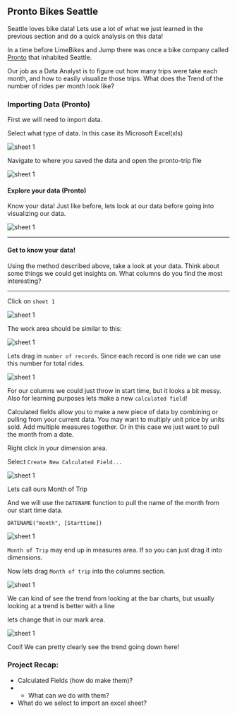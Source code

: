 ## Pronto Bikes Seattle

Seattle loves bike data! Lets use a lot of what we just learned in the previous section and do a quick analysis on this data!

In a time before LimeBikes and Jump there was once a bike company called [Pronto](https://en.wikipedia.org/wiki/Pronto_Cycle_Share) that inhabited Seattle. 

Our job as a Data Analyst is to figure out how many trips were take each month, and how to easily visualize those trips. What does the Trend of the number of rides per month look like?


### Importing Data (Pronto)

First we will need to import data. 

Select what type of data. In this case its Microsoft Excel(xls)

![sheet 1](img/pronto/pronto-connect.png "sheet1")

Navigate to where you saved the data and open the pronto-trip file

![sheet 1](img/pronto/trip.png "sheet1")



#### Explore your data (Pronto)

Know your data! Just like before, lets look at our data before going into visualizing our data.

![sheet 1](img/pronto/knowdata.png "sheet1")


------
#### Get to know your data!

Using the method described above, take a look at your data.
Think about some things we could get insights on. What columns do you find the most interesting?

------


Click on `sheet 1`

![sheet 1](img/fremont/sheet1.png "sheet1")

The work area should be similar to this:

![sheet 1](img/pronto/work.png "sheet1")

Lets drag in `number of records`. Since each record is one ride we can use this number for total rides. 


![sheet 1](img/pronto/records.png "sheet1")


For our columns we could just throw in start time, but it looks a bit messy. Also for learning purposes lets make a new `calculated field`!

Calculated fields allow you to make a new piece of data by combining or pulling from your current data. You may want to multiply unit price by units sold. Add multiple measures together. Or in this case we just want to pull the month from a date.

Right click in your dimension area. 

Select `Create New Calculated Field...`

![sheet 1](img/pronto/calculate.png "sheet1")



Lets call ours Month of Trip

And we will use the `DATENAME` function to pull the name of the month from our start time data. 

`DATENAME("month", [Starttime])`

![sheet 1](img/pronto/datename.png "sheet1")

`Month of Trip` may end up in measures area. If so you can just drag it into dimensions.

Now lets drag `Month of trip` into the columns section. 


![sheet 1](img/pronto/bar.png "sheet1")

We can kind of see the trend from looking at the bar charts, but usually looking at a trend is better with a line

lets change that in our mark area. 

![sheet 1](img/pronto/linechart.png "sheet1")


Cool! We can pretty clearly see the trend going down here!



### Project Recap:

- Calculated Fields (how do make them)?
- - What can we do with them?
- What do we select to import an excel sheet?
